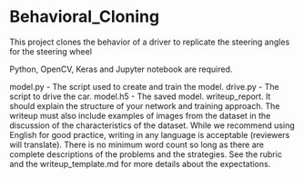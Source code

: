# Behavioral_Cloning
This project clones the behavior of a driver to replicate the steering angles for the steering wheel

Python, OpenCV, Keras and Jupyter notebook are required.

model.py - The script used to create and train the model.
drive.py - The script to drive the car. 
model.h5 - The saved model. 
writeup_report. It should explain the structure of your network and training approach. The writeup must also include examples of images from the dataset in the discussion of the characteristics of the dataset. While we recommend using English for good practice, writing in any language is acceptable (reviewers will translate). There is no minimum word count so long as there are complete descriptions of the problems and the strategies. See the rubric and the writeup_template.md for more details about the expectations.

